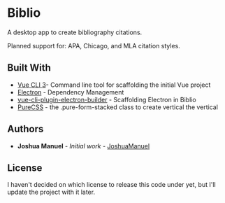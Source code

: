 # Biblio

A desktop app to create bibliography citations.

Planned support for: APA, Chicago, and MLA citation styles.

## Built With

* [Vue CLI 3](https://cli.vuejs.org/)- Command line tool for scaffolding the initial Vue project
* [Electron](https://electronjs.org/) - Dependency Management
* [vue-cli-plugin-electron-builder](https://github.com/nklayman/vue-cli-plugin-electron-builder) - Scaffolding Electron in Biblio
* [PureCSS](https://purecss.io/) - the .pure-form-stacked class to create vertical the vertical

## Authors

* **Joshua Manuel** - *Initial work* - [JoshuaManuel](https://github.com/JoshuaManuel)

## License

I haven't decided on which license to release this code under yet, but I'll update the project with it later.
